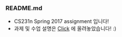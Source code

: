 ### README.md

 - CS231n Spring 2017 assignment 입니다!
 - 과제 및 수업 설명은 [Click](https://blog.naver.com/ljwon77_/222139197263) 에 올려놓았습니다! :)
